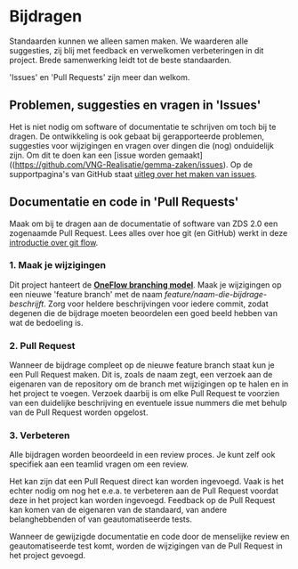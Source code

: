 # Bijdragen

Standaarden kunnen we alleen samen maken. We waarderen alle suggesties, zij blij met feedback en verwelkomen verbeteringen in dit project. Brede samenwerking leidt tot de beste standaarden.

'Issues' en 'Pull Requests' zijn meer dan welkom.


## Problemen, suggesties en vragen in 'Issues'

Het is niet nodig om software of documentatie te schrijven om toch bij te dragen. De ontwikkeling is ook gebaat bij gerapporteerde problemen, suggesties voor wijzigingen en vragen over dingen die (nog) onduidelijk zijn. Om dit te doen kan een [issue worden gemaakt]((https://github.com/VNG-Realisatie/gemma-zaken/issues). Op de supportpagina's van GitHub staat [uitleg over het maken van issues](https://help.github.com/articles/creating-an-issue/).


## Documentatie en code in 'Pull Requests'

Maak om bij te dragen aan de documentatie of software van ZDS 2.0 een zogenaamde Pull Request. Lees alles over hoe git (en GitHub) werkt in deze [introductie over git flow](https://guides.github.com/introduction/flow/).

### 1. Maak je wijzigingen

Dit project hanteert de **[OneFlow branching model](http://endoflineblog.com/oneflow-a-git-branching-model-and-workflow)**. Maak je wijzigingen op een nieuwe 'feature branch' met de naam *feature/naam-die-bijdrage-beschrijft*. Zorg voor heldere beschrijvingen voor iedere commit, zodat degenen die de bijdrage moeten beoordelen een goed beeld hebben van wat de bedoeling is.

### 2. Pull Request

Wanneer de bijdrage compleet op de nieuwe feature branch staat kun je een Pull Request maken. Dit is, zoals de naam zegt, een verzoek aan de eigenaren van de repository om de branch met wijzigingen op te halen en in het project te voegen. Verzoek daarbij is om elke Pull Request te voorzien van een duidelijke beschrijving en eventuele issue nummers die met behulp van de Pull Request worden opgelost.

### 3. Verbeteren

Alle bijdragen worden beoordeeld in een review proces. Je kunt zelf ook specifiek aan een teamlid vragen om een review.

Het kan zijn dat een Pull Request direct kan worden ingevoegd. Vaak is het echter nodig om nog het e.e.a. te verbeteren aan de Pull Request voordat deze in het project kan worden ingevoegd. Feedback op de Pull Request kan komen van de eigenaren van de standaard, van andere belanghebbenden of van geautomatiseerde tests.

Wanneer de gewijzigde documentatie en code door de menselijke review en geautomatiseerde test komt, worden de wijzigingen van de Pull Request in het project gevoegd.

